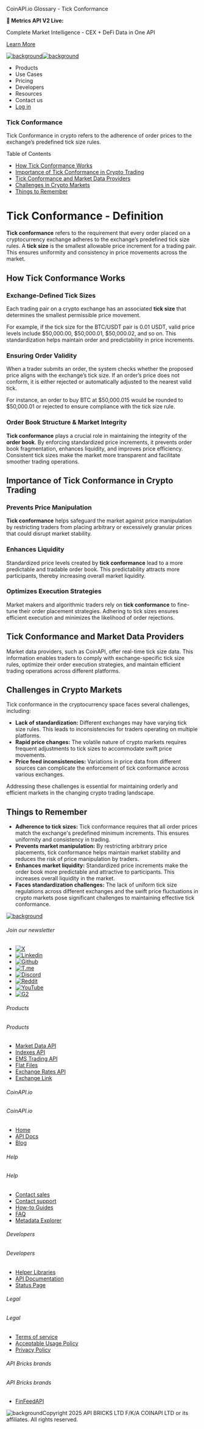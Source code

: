 CoinAPI.io Glossary - Tick Conformance

**🚀 Metrics API V2 Live:**

Complete Market Intelligence - CEX + DeFi Data in One API

[Learn More](https://www.coinapi.io/blog/metrics-api-v2-trading-volume-analysis-and-on-chain-metrics)

[![background](https://cdn.sanity.io/images/o65xz72l/production/268144c90959611dea3e360f81e4549c3cd03fd0-142x34.svg)![background](https://cdn.sanity.io/images/o65xz72l/production/e0ca0c29b08cb53631d77de4a84246da316d55d2-142x34.svg)](/)

* Products
* Use Cases
* Pricing
* Developers
* Resources
* Contact us
* [Log in](https://console.coinapi.io/)

### Tick Conformance

Tick Conformance in crypto refers to the adherence of order prices to the exchange’s predefined tick size rules.

Table of Contents

* [How Tick Conformance Works](#link-c921506f42d3)
* [Importance of Tick Conformance in Crypto Trading](#link-c1990da71c12)
* [Tick Conformance and Market Data Providers](#link-c7e77d98ffac)
* [Challenges in Crypto Markets](#link-6c324f8597ae)
* [Things to Remember](#link-3c72df91c954)

Tick Conformance - Definition
=============================

**Tick conformance** refers to the requirement that every order placed on a cryptocurrency exchange adheres to the exchange’s predefined tick size rules. A **tick size** is the smallest allowable price increment for a trading pair. This ensures uniformity and consistency in price movements across the market.

How Tick Conformance Works
--------------------------

### Exchange-Defined Tick Sizes

Each trading pair on a crypto exchange has an associated **tick size** that determines the smallest permissible price movement.

For example, if the tick size for the BTC/USDT pair is 0.01 USDT, valid price levels include $50,000.00, $50,000.01, $50,000.02, and so on. This standardization helps maintain order and predictability in price increments.

### Ensuring Order Validity

When a trader submits an order, the system checks whether the proposed price aligns with the exchange’s tick size. If an order’s price does not conform, it is either rejected or automatically adjusted to the nearest valid tick.

For instance, an order to buy BTC at $50,000.015 would be rounded to $50,000.01 or rejected to ensure compliance with the tick size rule.

### Order Book Structure & Market Integrity

**Tick conformance** plays a crucial role in maintaining the integrity of the **order book**. By enforcing standardized price increments, it prevents order book fragmentation, enhances liquidity, and improves price efficiency. Consistent tick sizes make the market more transparent and facilitate smoother trading operations.

Importance of Tick Conformance in Crypto Trading
------------------------------------------------

### Prevents Price Manipulation

**Tick conformance** helps safeguard the market against price manipulation by restricting traders from placing arbitrary or excessively granular prices that could disrupt market stability.

### Enhances Liquidity

Standardized price levels created by **tick conformance** lead to a more predictable and tradable order book. This predictability attracts more participants, thereby increasing overall market liquidity.

### Optimizes Execution Strategies

Market makers and algorithmic traders rely on **tick conformance** to fine-tune their order placement strategies. Adhering to tick sizes ensures efficient execution and minimizes the likelihood of order rejections.

Tick Conformance and Market Data Providers
------------------------------------------

Market data providers, such as CoinAPI, offer real-time tick size data. This information enables traders to comply with exchange-specific tick size rules, optimize their order execution strategies, and maintain efficient trading operations across different platforms.

Challenges in Crypto Markets
----------------------------

Tick conformance in the cryptocurrency space faces several challenges, including:

* **Lack of standardization:** Different exchanges may have varying tick size rules. This leads to inconsistencies for traders operating on multiple platforms.
* **Rapid price changes:** The volatile nature of crypto markets requires frequent adjustments to tick sizes to accommodate swift price movements.
* **Price feed inconsistencies:** Variations in price data from different sources can complicate the enforcement of tick conformance across various exchanges.

Addressing these challenges is essential for maintaining orderly and efficient markets in the changing crypto trading landscape.

Things to Remember
------------------

* **Adherence to tick sizes:** Tick conformance requires that all order prices match the exchange's predefined minimum increments. This ensures uniformity and consistency in trading.
* **Prevents market manipulation:** By restricting arbitrary price placements, tick conformance helps maintain market stability and reduces the risk of price manipulation by traders.
* **Enhances market liquidity:** Standardized price increments make the order book more predictable and attractive to participants. This increases overall liquidity in the market.
* **Faces standardization challenges:** The lack of uniform tick size regulations across different exchanges and the swift price fluctuations in crypto markets pose significant challenges to maintaining effective tick conformance.

[![background](https://cdn.sanity.io/images/o65xz72l/production/99475f0760777c30125556b2707e1e8f77f2fba0-179x42.svg)](/)

###### Join our newsletter

* [![X](https://cdn.sanity.io/images/o65xz72l/production/89a93ecdd3eaa62f0d2bad091ff6d92a31e9c372-28x28.svg)](https://twitter.com/realcoinapi "X")
* [![Linkedin](https://cdn.sanity.io/images/o65xz72l/production/be666e8656abe83e43c1db9a3ab76d44b9af5cb5-28x28.svg)](https://www.linkedin.com/company/coinapi "Linkedin")
* [![Github](https://cdn.sanity.io/images/o65xz72l/production/80703d2d9baaef7e7f5471a54a720b9383a63aab-28x28.svg)](https://github.com/coinapi/coinapi-sdk "Github")
* [![T.me](https://cdn.sanity.io/images/o65xz72l/production/39be23a1db383ad12c3e9d4bebae9bc77bf59b8b-28x28.svg)](https://t.me/coinapiofficial "T.me")
* [![Discord](https://cdn.sanity.io/images/o65xz72l/production/9862f060f9b89536f18d4e8770a11bfb00c3e3fd-30x28.svg)](https://discord.gg/vgJbjjsVaC "Discord")
* [![Reddit](https://cdn.sanity.io/images/o65xz72l/production/d02e41d1eab87d289f2bc6a390bcd0c7def1b7ac-30x28.svg)](https://www.reddit.com/r/CoinAPI/ "Reddit")
* [![YouTube](https://cdn.sanity.io/images/o65xz72l/production/535425f0f99df8b6173d663721f8941430d637b2-28x28.svg)](https://www.youtube.com/@CoinAPI_Official "YouTube")
* [![G2](/_next/image?url=https%3A%2F%2Fcdn.sanity.io%2Fimages%2Fo65xz72l%2Fproduction%2F4b1d455c2cab4bf625e7cc96a1b74695c0b3c4bc-28x28.png&w=64&q=75)](https://www.g2.com/products/coinapi/reviews "G2")

###### Products

###### Products

* [Market Data API](/products/market-data-api)
* [Indexes API](/products/indexes-api)
* [EMS Trading API](/products/ems-api)
* [Flat Files](/products/flat-files)
* [Exchange Rates API](/products/exchange-rates-api)
* [Exchange Link](https://www.coinapi.io/products/exchange-link)

###### CoinAPI.io

###### CoinAPI.io

* [Home](https://www.coinapi.io/)
* [API Docs](https://docs.coinapi.io/?_gl=1*jgom05*_gcl_au*NTIxNjU3NzExLjE3MzU1OTM0MTE.*_ga*OTI3MDg0NzQ2LjE3MzU1OTM0MDk.*_ga_063767QGZW*MTczODA3Mzc5MC43My4wLjE3MzgwNzM3OTAuNjAuMC4w*_ga_EXCQW96F7R*MTczODA3Mzc5MC4xMjEuMC4xNzM4MDczNzkwLjAuMC4w)
* [Blog](https://www.coinapi.io/blog)

###### Help

###### Help

* [Contact sales](/contact-us)
* [Contact support](https://console.coinapi.io/?link=/support-tickets)
* [How-to Guides](https://docs.coinapi.io/market-data/how-to-guides/?_gl=1*16m3ndl*_gcl_au*NTIxNjU3NzExLjE3MzU1OTM0MTE.*_ga*OTI3MDg0NzQ2LjE3MzU1OTM0MDk.*_ga_063767QGZW*MTczODA3Mzc5MC43My4wLjE3MzgwNzM3OTAuNjAuMC4w*_ga_EXCQW96F7R*MTczODA3Mzc5MC4xMjEuMC4xNzM4MDczNzkwLjAuMC4w)
* [FAQ](https://docs.coinapi.io/general/faq/?_gl=1*dfjpiw*_gcl_au*NTIxNjU3NzExLjE3MzU1OTM0MTE.*_ga*OTI3MDg0NzQ2LjE3MzU1OTM0MDk.*_ga_063767QGZW*MTczODA3Mzc5MC43My4wLjE3MzgwNzM3OTAuNjAuMC4w*_ga_EXCQW96F7R*MTczODA3Mzc5MC4xMjEuMC4xNzM4MDczNzkwLjAuMC4w)
* [Metadata Explorer](https://docs.coinapi.io/market-data/metadata-tables/introduction)

###### Developers

###### Developers

* [Helper Libraries](https://github.com/api-bricks/api-bricks-sdk/)
* [API Documentation](https://docs.coinapi.io/?_gl=1*iuavdb*_gcl_au*NTIxNjU3NzExLjE3MzU1OTM0MTE.*_ga*OTI3MDg0NzQ2LjE3MzU1OTM0MDk.*_ga_063767QGZW*MTczODA3Mzc5MC43My4wLjE3MzgwNzM3OTAuNjAuMC4w*_ga_EXCQW96F7R*MTczODA3Mzc5MC4xMjEuMC4xNzM4MDczNzkwLjAuMC4w)
* [Status Page](https://status.coinapi.io/?_gl=1*1ww1bbe*_gcl_au*NTIxNjU3NzExLjE3MzU1OTM0MTE.*_ga*OTI3MDg0NzQ2LjE3MzU1OTM0MDk.*_ga_063767QGZW*MTczODA3Mzc5MC43My4wLjE3MzgwNzM3OTAuNjAuMC4w*_ga_EXCQW96F7R*MTczODA3Mzc5MC4xMjEuMC4xNzM4MDczNzkwLjAuMC4w)

###### Legal

###### Legal

* [Terms of service](/legal#terms)
* [Acceptable Usage Policy](/legal#aup)
* [Privacy Policy](/legal#policy)

###### API Bricks brands

###### API Bricks brands

* [FinFeedAPI](https://finfeedapi.com/?utm_source=coinapi.io&utm_medium=referral&utm_campaign=footer)

![background](https://cdn.sanity.io/images/o65xz72l/production/5f005fa1cc9dc85c59ae054bb4a4838566b65c4e-25x26.svg)Copyright 2025 API BRICKS LTD F/K/A COINAPI LTD or its affiliates. All rights reserved.
